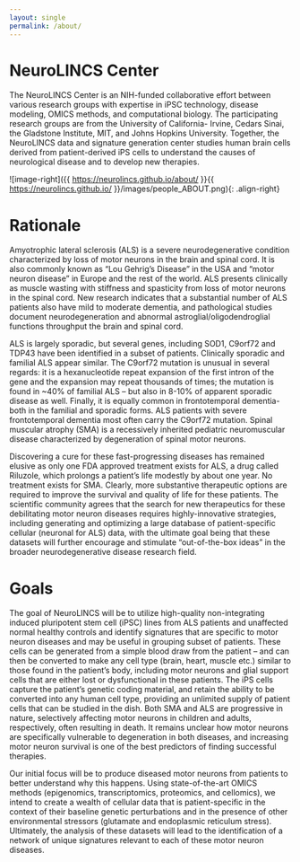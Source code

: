 ```yaml
---
layout: single
permalink: /about/
---
```


# NeuroLINCS Center

The NeuroLINCS Center is an NIH-funded collaborative effort between various research groups with expertise in iPSC technology, disease modeling, OMICS methods, and computational biology. The participating research groups are from the University of California- Irvine, Cedars Sinai, the Gladstone Institute, MIT, and Johns Hopkins University. Together, the NeuroLINCS data and signature generation center studies human brain cells derived from patient-derived iPS cells to understand the causes of neurological disease and to develop new therapies. 

![image-right]({{ https://neurolincs.github.io/about/ }}{{ https://neurolincs.github.io/ }}/images/people_ABOUT.png){: .align-right}

# Rationale

Amyotrophic lateral sclerosis (ALS) is a severe neurodegenerative condition characterized by loss of motor neurons in the brain and spinal cord. It is also commonly known as “Lou Gehrig’s Disease” in the USA and “motor neuron disease” in Europe and the rest of the world. ALS presents clinically as muscle wasting with stiffness and spasticity from loss of motor neurons in the spinal cord. New research indicates that a substantial number of ALS patients also have mild to moderate dementia, and pathological studies document neurodegeneration and abnormal astroglial/oligodendroglial functions throughput the brain and spinal cord.

ALS is largely sporadic, but several genes, including SOD1, C9orf72 and TDP43 have been identified in a subset of patients. Clinically sporadic and familial ALS appear similar. The C9orf72 mutation is unusual in several regards: it is a hexanucleotide repeat expansion of the first intron of the gene and the expansion may repeat thousands of times; the mutation is found in ~40% of familial ALS – but also in 8-10% of apparent sporadic disease as well. Finally, it is equally common in frontotemporal dementia- both in the familial and sporadic forms. ALS patients with severe frontotemporal dementia most often carry the C9orf72 mutation. Spinal muscular atrophy (SMA) is a recessively inherited pediatric neuromuscular disease characterized by degeneration of spinal motor neurons.

Discovering a cure for these fast-progressing diseases has remained elusive as only one FDA approved treatment exists for ALS, a drug called Riluzole, which prolongs a patient’s life modestly by about one year. No treatment exists for SMA. Clearly, more substantive therapeutic options are required to improve the survival and quality of life for these patients. The scientific community agrees that the search for new therapeutics for these debilitating motor neuron diseases requires highly-innovative strategies, including generating and optimizing a large database of patient-specific cellular (neuronal for ALS) data, with the ultimate goal being that these datasets will further encourage and stimulate “out-of-the-box ideas” in the broader neurodegenerative disease research field.

# Goals

The goal of NeuroLINCS will be to utilize high-quality non-integrating induced pluripotent stem cell (iPSC) lines from ALS patients and unaffected normal healthy controls and identify signatures that are specific to motor neuron diseases and may be useful in grouping subset of patients. These cells can be generated from a simple blood draw from the patient – and can then be converted to make any cell type (brain, heart, muscle etc.) similar to those found in the patient’s body, including motor neurons and glial support cells that are either lost or dysfunctional in these patients. The iPS cells capture the patient’s genetic coding material, and retain the ability to be converted into any human cell type, providing an unlimited supply of patient cells that can be studied in the dish. Both SMA and ALS are progressive in nature, selectively affecting motor neurons in children and adults, respectively, often resulting in death. It remains unclear how motor neurons are specifically vulnerable to degeneration in both diseases, and increasing motor neuron survival is one of the best predictors of finding successful therapies.

Our initial focus will be to produce diseased motor neurons from patients to better understand why this happens. Using state-of-the-art OMICS methods (epigenomics, transcriptomics, proteomics, and cellomics), we intend to create a wealth of cellular data that is patient-specific in the context of their baseline genetic perturbations and in the presence of other environmental stressors (glutamate and endoplasmic reticulum stress). Ultimately, the analysis of these datasets will lead to the identification of a network of unique signatures relevant to each of these motor neuron diseases.
